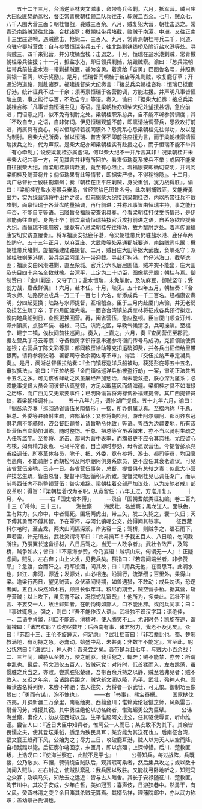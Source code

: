 <!-- { "loadSidebar": true } -->
　　五十二年三月，台湾逆匪林爽文滋事，命带粤兵会剿。六月，抵军营。贼目庄大田伙匪焚劫茑松，督臣常青檄朝桂领二队兵往击，毙贼二百余。七月，贼众七、八千人围大营三面；朝桂督战，毙贼三百余。八月，贼复犯大营，朝桂击退之。常青恐南路贼潜往北路，合扰诸罗；檄朝桂带兵堵截，败贼于南潭、中洲。又往正南十三里庄巡哨，遇贼邀击，枪毙二、三百人。九月，常青派朝桂带兵二千，同道、府驻守郡城营盘；自与参赞恒瑞带兵五千，往北路剿铁线桥及附近盐水港等处。寻有贼三、四千来犯营，并分攻桶盘栈；击退之。十月，恒瑞在盐水港剿贼，常青檄朝桂带兵往援；十一月，抵盐水港，即日领兵剿捕，烧毁贼寮。谕曰：『总兵梁朝桂带兵前往盐水港一带剿捕贼匪，甚为奋勇。着赏给「奋勇」巴图鲁名号，并照例赏银一百两，以示奖励』。是月，恒瑞督同朝桂于新店等处剿贼，收复鹿仔草；开通沿海道路，则赴诸罗。福建提督柴大纪奏言：『接总兵梁朝桂咨称：恒瑞巳抵鹿仔港，统计征兵不过一千余；须再禀恒瑞于各营酌调，方能进援。并声明凡事皆恒瑞主见，事之能行与否，不敢自专』等语。奏入，谕曰：『据柴大纪奏：接总兵梁朝桂咨称「凡事皆由恒瑞主见」等语。是梁朝桂亦知柴大纪处望援甚切，急应前进；而语意之间，似不免有制肘之处。梁朝桂职系总兵，自不能不听参赞调度；其「不敢自专」之语，自非饰词。伊见恒瑞观望不前，即禀请抽调营兵，思欲攻打前进，尚属具有良心。何以恒瑞转若视同膜外？恐竟系心忌梁朝桂先往得功，故以是为制肘。且柴大纪所奏，惟以恒瑞、普吉保不即前往应援为言，而于梁朝桂禀请恒瑞拨兵之处，代为声叙。是柴大纪亦知梁朝桂实有赴援之心，而于恒瑞不能不举其「有心牵制」；设使粱朝桂亦属虚词，何以柴大纪不一并斥言其非！况梁朝桂并未与柴大纪共事一方，可见其言并非有所回护。看来恒瑞竟系按兵不举；或因不能亲自往援柴大纪，而梁朝桂禀请赴援，竟至有心阻止。着福康安即确切查明，并讯问梁朝桂及随营将弁；倘恒瑞果有此等情节，即据实严参，不得稍徇隐』。十二月，两广总督孙士毅驻劄潮州；奏『朝桂在正平庄剿贼，身受重创，犹力战得胜』。谕曰：『梁朝桂在盐水港带兵奋勇，曾经赏给巴图鲁名号。此次剿捕贼匪，又能奋勇出力，实为绿营镇将中出色之员。但前据柴大纪接到粱朝桂咨，内以所带征兵不敷攻剿，面禀恒瑞于各营盘酌量抽调，再行前进；并称凡事皆由恒瑞主持，事之能行与否，不能自专等语。已降旨令福康安查讯具奏。今看梁朝桂打仗受伤情形，是伊颇能勇往直前、身先士卒；前次禀请恒瑞抽拨官兵攻打前进之语，自系急欲应援柴大纪。而恒瑞不能用彼，或竟有心忌梁朝桂先往得功，故为掣肘之处。着再传谕福康安切实访查覆奏』。将军福康安抵鹿仔港，令梁朝桂带兵仍驻盐水港、鹿仔草两处防守。五十三年正月，以麻豆庄、大武陇等处系通郡城要道，南路贼尚屯踞；檄朝桂带兵堵剿。旋擢福建陆路提督。二月，贼目庄大田等据大武陇，负嵎死守；派朝桂驻劄茅港尾，带兵绕至阿里港一带迎截。寻赴打狗港、竹仔港海口，截拏逸匪；福康安由风港进剿，直至柴城。官兵分六队层层围偪，贼冲突不能出，庄大田及头目四十余名全数就擒。台湾平，上定为二十功臣，图像紫光阁；朝桂与焉。御制赞曰：『金川剿逆，又夺了口；盐水恒瑞，未免掣肘。及防麻豆，御贼坚守；受创力战，嘉哉鲜偶』！六月，赴本任。十月，陛见。五十四年五月，朝桂奏：『台湾水师、陆路原设戍兵一万二千一百七十六名，新添戍兵一千二百名。经福康安奏明，分四起更换；陆路与水师提督，互相稽查。臣于三月内赴厦门点验，并无老弱及技艺生疏丁卒；于四月配渡完竣。一面咨台湾镇总兵奎林将征戍各兵预行拟定，俟内地兵船到日，查照更换回营。再，闽省营伍，急应整顿。臣自厦门顺查汀州、漳州镇属，点验军装、器械、马匹。滨海之区，早晚气候清凉，兵可操演。至福宁、建宁二镇，俟秋间前往巡阅』。奏入，上嘉之。六月，奏『查阅营伍至郡武，据左营兵丁马云等禀：守备粮房字识符意串通参将衙门传号马成功，克扣领饷使费差银；右营兵丁陈文彩等禀：都同粮房徐助等克扣运硝脚费，并各兵出征借给里带银两。请将参将张潮、署都司守备余朝佐等革审』。得旨：『交伍拉纳严审定凝具奏』。是月，闽淅总督伍拉纳奏：『金门镇标巡洋兵船被劫，获犯彭庇等五十五名，审拟抵法』。谕曰：『伍拉纳奏「金门镇标巡洋兵船被盗行劫」一案，审明正法共五十五名之多。可见该省肆劫之风虽屡经严加惩治，尚未能敛迹，朕心深为廑系；必须能事提督大员会同该督认真整顿，方足以戢盔风而靖海疆。梁朝桂才具不如海禄之历练，而广西见又无紧要事件；已明降谕旨将海禄调补福建提督。其广西提督员缺，着梁朝桂调补』。
　　五十八年九月，调补湖广提督。五十九年六月，谕曰：『据彭承尧奏「巡阅通省营伍关隘情形」一摺，所办俱属认真。至摺内称「千总、把总、外委等弁骑射生疏，咨部革休；又参将胡松阿，游击阿尔绷阿、都司齐东冠俱老病不能骑射，咨会督臣题参，请旨勒令休致」等语。粤西为边疆要地，所有该处营伍自宜勤加训练，随时整饬。千总、把总等官虽系微末，亦不当以骑射生疏之人任听滥竽。至参将、游击、都司为营中表率，而旗员更不应令其恋栈。尤应留心考核，如有精力衰惫、弓马平常者，自当即时参劾，毋令遗误营伍。今提督彭承尧甫经调任，所奏革休各员，除千、把、外委，竟有参将、游击、都司等员，均因衰老患病，不能骑射；而胡松阿及阿尔绷阿俱身系旗员，更不应任其衰老遗误。可见该省营伍废弛，已非一日。各省营伍事务，总督、提督俱有总辖之责；似此大小营弁技艺生疏，皆由总督、提督平时因循积玩所致。提督梁朝桂见已调任湖广，而从前粤西任内不能整顿营伍；咎实难辞。梁朝桂着交部严加议处，以为废弛者戒』部议革职；得旨：『梁朝桂着改为革职，从宽留任；八年无过，方准开复』。
　　十月，卒。
　　——右「国史馆本傅」。
　　--录自「国朝耆献类征初编」卷二百九十三（「将帅」三十三）。
　　海兰察
　　海武壮，名兰察；黑龙江人。面铁色，生有殊力。矢命中，中者辄死。围场两虎出，带三矢，发二矢毙之，囊一矢归；天下傅其勇而不傅其智。予在覃怀，与河北镇呢公交，始得闻其轶事。
　　征西藏科尔喀时，至吉龙，两大山间隔深溪，岸劣容一足；驾桥，则贼争之，礧石雨下，声若雷，计无所出。武壮笑谓将军曰：『此易擒耳！予我五百人、八日粮，勿问我所往。乃嘱翼长速备桥材，八日后驾之，当无一人敢争者』。武壮令故严，及驾桥，贼争如故；皆曰：『不意海参赞，今乃妄语！贼填山来，何谓无一人』！正疑虑间，贼乱，左右奔；山上火发，见我兵矣。群指曰：『若岩间端坐者，非参赞耶』？急渡，合而歼之。将军设酒，问其故；曰：『用兵无他，在善思耳。此涧水也，非江、非河，源近；发源处，山必相连。沿涧行，流渐细；百里外，果得山梁。逾梁行两日，望见贼营，众伏草间待期，如兽遇猎，不敢动；戒兵勿语，恐逻者闻。五百人块然如木石，顾日长似年耳。粮尽而期至，贼空营争桥。据其营，斩守营贼；以上攻下，虽贲育不敌，况惊蛇乱窜哉』！他所为，多类此。武壮不肯言、不妄交一人，故世鲜知者。在朝恂徇如鄙人，口不能出辞。或问兵间事；曰：『事过辄忘』。强之，则曰：『吾不能作汉人语』。武壮独不识汉字耳；语绝佳，一、二语中肯綮，利口不能答。滑稽时，使人腾笑不止。尤识时务；凯旋在途，谓偏裨曰：『诸君欢耶？欢勿尽数年；后西南有事，诸君努力，我老不及见矣』。众曰：『苏四十三、王伦不旋踵灭，何足虑』？武壮摇首曰：『非若辈比也。蜀、楚邪教满地，有司持之急，必蠢动。始盛中乱，未甚勇；非数年不能定』。言至此，呢公怃然曰：『海武壮，神人也；吾亲尝之矣。吾带楚兵且七年，与贼大小百余战；二、三年间，贼胁从至数万，使之前驱。我兵犯之，辄奔；贼不能禁，亦奔：所谓中乱也。最后，苟文润仅五百人，皆贼死党；对阵时，低首猱而入，左右跳荡，虽惯胜之兵当之，亦败。尝乘胜犯楚疆，吾带百余兵持之以静，贼至若弗见者；贼不敢入。又迟之年余，合诸路兵围之，贼党斩文润以降，乃平。武壮，殆神人也。吾每读古名将列传，未尝不神驰；古人往矣，为将者一识武壮，可无恨。御制功臣像赞曰：「勇而有谋」，洵不愧也』。
　　——右「书事」，熊宝泰撰。
　　国家挞伐四夷，开辟新疆二万余里，南驱缅夷、西翦金川；惟赖索伦轻健之师，风飙雷击、耐苦习劳，难撄其锐。其中勇往绝伦以功名终者，惟海超勇公为巨擘。
　　公讳海兰察，索伦人；幼从征西域以显。生平惟服阿文成公，任其驱使辱詈，听命维谨。尝告人曰：『近日大臣中知兵者，惟阿公一人而已；某安敢不为其下。其余皆畏懦之夫，使其登坛秉钺，适足为殃民具耳；某安能为其送死也』。后南征台湾，福文襄王趋拜下风，公始为之；尽力三日，攻破鹿耳港，贼人以为天人从空而降，自相践蹋以毙。后征廓尔喀回京，未匝月，即以病殂；上深悼惜。后川、楚教匪叛，上浩叹曰：『使海兰察在，此贼不足平也』！
　　公善知兵。每过战阵，兵既接，公乃敝衣、布帽，骋骑绕自贼队后，观其瑕可乘者，然后集兵攻之；或以数十骑阑入贼队，左右射之，使贼队紊乱：我兵因以致胜。又能枕弓卧地听之，知贼马之众寡；及嗅马矢，知敌去之远近：皆与古人暗舍。其长子安禄随征川、楚教匪，殉节川中。其次子安成，少年白哲，美如冠玉；喜声伎，日游狭巷中。然勇干，有父风。癸酉林清之变？余目睹其杀贼无算焉。其婿岳祥，理藩院郎中，亦以武力称职；盖幼禀岳氏训也。
